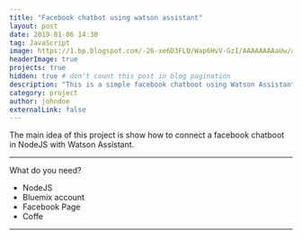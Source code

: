 ```yaml
---
title: "Facebook chatbot using watson assistant"
layout: post
date: 2019-01-06 14:30
tag: JavaScript
image: https://1.bp.blogspot.com/-26-xe6D3FLQ/Wap6HvV-GzI/AAAAAAAAaUw/au_ObmqNYNU7ezm0NYljXs3pDHOVgONBACPcBGAYYCw/s1600/TexttoSpeech.png
headerImage: true
projects: true
hidden: true # don't count this post in blog pagination
description: "This is a simple facebook chatboot using Watson Assistant by IBM"
category: project
author: johndoe
externalLink: false
---
```


The main idea of this project is show how to connect a facebook chatboot in NodeJS with Watson Assistant.

---

What do you need?
- NodeJS
- Bluemix account
- Facebook Page
- Coffe

---

